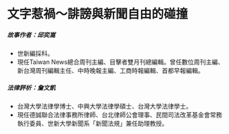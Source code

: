 # 文字惹禍～誹謗與新聞自由的碰撞

##### 故事作者：邱奕嵩

- 世新編採科。
- 現任Taiwan News總合周刊主編、目擊者雙月刊總編輯。曾任數位周刊主編、新台灣周刊編輯主任、中時晚報主編、工商時報編輯、首都早報編輯。

##### 法律評析：詹文凱

- 台灣大學法律學博士、中興大學法律學碩士、台灣大學法律學士。
- 現任德誠聯合法律事務所律師、台北律師公會理事、民間司法改革基金會常務執行委員、世新大學新聞系「新聞法規」兼任助理教授。